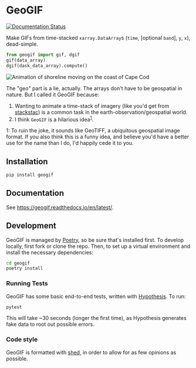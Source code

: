 # GeoGIF
[![Documentation Status](https://readthedocs.org/projects/geogif/badge/?version=latest)](https://geogif.readthedocs.io/en/latest/?badge=latest)


Make GIFs from time-stacked `xarray.DataArray`s (`time`, [optional `band`], `y`, `x`), dead-simple.

```python
from geogif import gif, dgif
gif(data_array)
dgif(dask_data_array).compute()
```

![Animation of shoreline moving on the coast of Cape Cod](docs/capecod.gif)

The "geo" part is a lie, actually. The arrays don't have to be geospatial in nature. But I called it GeoGIF because:

1. Wanting to animate a time-stack of imagery (like you'd get from [stackstac](https://stackstac.readthedocs.io/)) is a common task in the earth-observation/geospatial world.
1. I think `GeoGIF` is a hilarious idea<sup>[1](#geotiff)</sup>.


<a name="geotiff">1</a>: To ruin the joke, it sounds like GeoTIFF, a ubiquitous geospatial image format. If you also think this is a funny idea, and believe you'd have a better use for the name than I do, I'd happily cede it to you.

## Installation

```bash
pip install geogif
```

## Documentation

See https://geogif.readthedocs.io/en/latest/.

## Development

GeoGIF is managed by [Poetry](https://python-poetry.org/), so be sure that's installed first. To develop locally, first fork or clone the repo. Then, to set up a virtual environment and install the necessary dependencies:

```bash
cd geogif
poetry install
```

### Running Tests

GeoGIF has some basic end-to-end tests, written with [Hypothesis](https://hypothesis.readthedocs.io/en/latest/index.html). To run:

```bash
pytest
```

This will take ~30 seconds (longer the first time), as Hypothesis generates fake data to root out possible errors.

### Code style

GeoGIF is formatted with [shed](https://github.com/Zac-HD/shed), in order to allow for as few opinions as possible.
